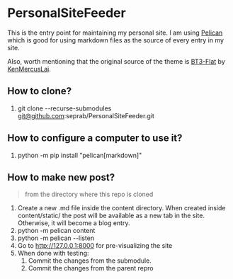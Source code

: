 # PersonalSiteFeeder

This is the entry point for maintaining my personal site. I am using [Pelican](https://getpelican.com/) which is good for using markdown files as the source of every entry in my site.

Also, worth mentioning that the original source of the theme is [BT3-Flat](https://github.com/KenMercusLai/BT3-Flat) by [KenMercusLai](https://github.com/KenMercusLai/). 

## How to clone?
1. git clone --recurse-submodules git@github.com:seprab/PersonalSiteFeeder.git

## How to configure a computer to use it?
1. python -m pip install "pelican[markdown]"

## How to make new post?
> from the directory where this repo is cloned
1. Create a new .md file inside the content directory. When created inside content/static/ the post will be available as a new tab in the site. Otherwise, it will become a blog entry.
2. python -m pelican content
3. python -m pelican --listen
4. Go to http://127.0.0.1:8000 for pre-visualizing the site
4. When done with testing:
    1. Commit the changes from the submodule.
    2. Commit the changes from the parent repro
